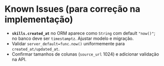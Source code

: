 # Known Issues (para correção na implementação)
- **`skills.created_at`** no ORM aparece como `String` com default `"now()"`; no banco deve ser `timestamptz`. Ajustar modelo e migração.
- Validar `server_default=func.now()` uniformemente para `created_at/updated_at`.
- Confirmar tamanhos de colunas (`source_url` 1024) e adicionar validação na API.
